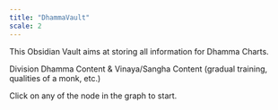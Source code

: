 ```yaml
---
title: "DhammaVault"
scale: 2
---
```


This Obsidian Vault aims at storing all information for Dhamma Charts.

Division Dhamma Content & Vinaya/Sangha Content (gradual training, qualities of a monk, etc.) 

Click on any of the node in the graph to start.




